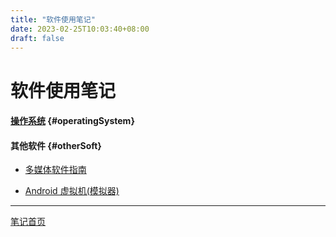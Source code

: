 ```yaml
---
title: "软件使用笔记"
date: 2023-02-25T10:03:40+08:00
draft: false
---
```


# 软件使用笔记

#### [操作系统](./operatingSystem) {#operatingSystem}

#### 其他软件 {#otherSoft}

   + [多媒体软件指南](./otherSoft/imgSoft)

   + [Android 虚拟机(模拟器)](./otherSoft/androidEmulator)

---

[笔记首页](/)
